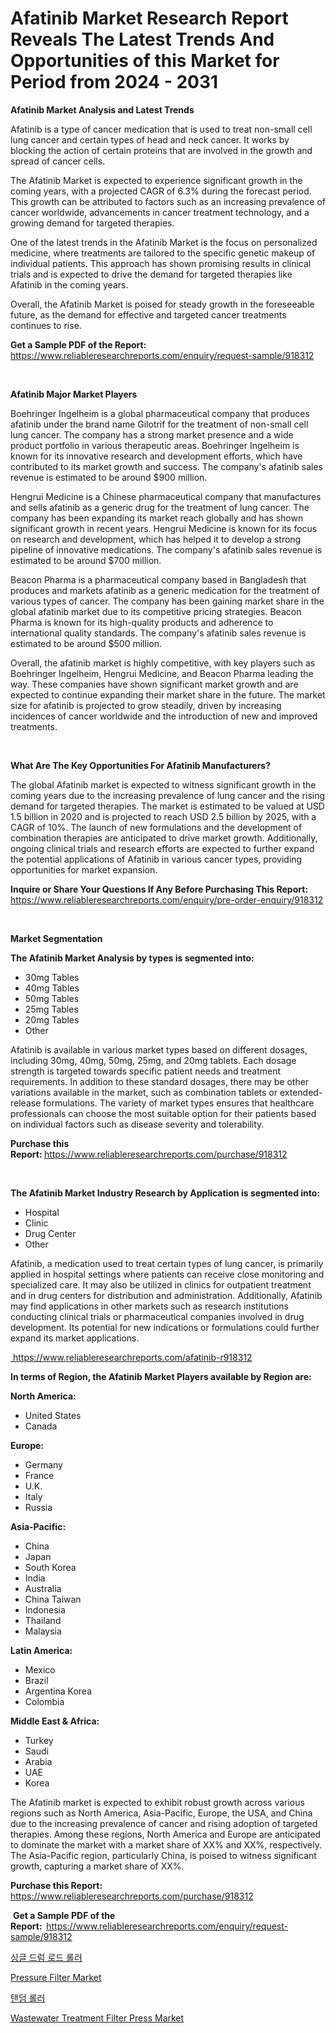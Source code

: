 <p><h1>Afatinib Market Research Report Reveals The Latest Trends And Opportunities of this Market for Period from 2024 - 2031</h1></p><p><strong>Afatinib Market Analysis and Latest Trends</strong></p>
<p><p>Afatinib is a type of cancer medication that is used to treat non-small cell lung cancer and certain types of head and neck cancer. It works by blocking the action of certain proteins that are involved in the growth and spread of cancer cells.</p><p>The Afatinib Market is expected to experience significant growth in the coming years, with a projected CAGR of 6.3% during the forecast period. This growth can be attributed to factors such as an increasing prevalence of cancer worldwide, advancements in cancer treatment technology, and a growing demand for targeted therapies.</p><p>One of the latest trends in the Afatinib Market is the focus on personalized medicine, where treatments are tailored to the specific genetic makeup of individual patients. This approach has shown promising results in clinical trials and is expected to drive the demand for targeted therapies like Afatinib in the coming years.</p><p>Overall, the Afatinib Market is poised for steady growth in the foreseeable future, as the demand for effective and targeted cancer treatments continues to rise.</p></p>
<p><strong>Get a Sample PDF of the Report:&nbsp;</strong> <a href="https://www.reliableresearchreports.com/enquiry/request-sample/918312">https://www.reliableresearchreports.com/enquiry/request-sample/918312</a></p>
<p>&nbsp;</p>
<p><strong>Afatinib Major Market Players</strong></p>
<p><p>Boehringer Ingelheim is a global pharmaceutical company that produces afatinib under the brand name Gilotrif for the treatment of non-small cell lung cancer. The company has a strong market presence and a wide product portfolio in various therapeutic areas. Boehringer Ingelheim is known for its innovative research and development efforts, which have contributed to its market growth and success. The company's afatinib sales revenue is estimated to be around $900 million.</p><p>Hengrui Medicine is a Chinese pharmaceutical company that manufactures and sells afatinib as a generic drug for the treatment of lung cancer. The company has been expanding its market reach globally and has shown significant growth in recent years. Hengrui Medicine is known for its focus on research and development, which has helped it to develop a strong pipeline of innovative medications. The company's afatinib sales revenue is estimated to be around $700 million.</p><p>Beacon Pharma is a pharmaceutical company based in Bangladesh that produces and markets afatinib as a generic medication for the treatment of various types of cancer. The company has been gaining market share in the global afatinib market due to its competitive pricing strategies. Beacon Pharma is known for its high-quality products and adherence to international quality standards. The company's afatinib sales revenue is estimated to be around $500 million.</p><p>Overall, the afatinib market is highly competitive, with key players such as Boehringer Ingelheim, Hengrui Medicine, and Beacon Pharma leading the way. These companies have shown significant market growth and are expected to continue expanding their market share in the future. The market size for afatinib is projected to grow steadily, driven by increasing incidences of cancer worldwide and the introduction of new and improved treatments.</p></p>
<p>&nbsp;</p>
<p><strong>What Are The Key Opportunities For Afatinib Manufacturers?</strong></p>
<p><p>The global Afatinib market is expected to witness significant growth in the coming years due to the increasing prevalence of lung cancer and the rising demand for targeted therapies. The market is estimated to be valued at USD 1.5 billion in 2020 and is projected to reach USD 2.5 billion by 2025, with a CAGR of 10%. The launch of new formulations and the development of combination therapies are anticipated to drive market growth. Additionally, ongoing clinical trials and research efforts are expected to further expand the potential applications of Afatinib in various cancer types, providing opportunities for market expansion.</p></p>
<p><strong>Inquire or Share Your Questions If Any Before Purchasing This Report:</strong> <a href="https://www.reliableresearchreports.com/enquiry/pre-order-enquiry/918312">https://www.reliableresearchreports.com/enquiry/pre-order-enquiry/918312</a></p>
<p>&nbsp;</p>
<p><strong>Market Segmentation</strong></p>
<p><strong>The Afatinib Market Analysis by types is segmented into:</strong></p>
<p><ul><li>30mg Tables</li><li>40mg Tables</li><li>50mg Tables</li><li>25mg Tables</li><li>20mg Tables</li><li>Other</li></ul></p>
<p><p>Afatinib is available in various market types based on different dosages, including 30mg, 40mg, 50mg, 25mg, and 20mg tablets. Each dosage strength is targeted towards specific patient needs and treatment requirements. In addition to these standard dosages, there may be other variations available in the market, such as combination tablets or extended-release formulations. The variety of market types ensures that healthcare professionals can choose the most suitable option for their patients based on individual factors such as disease severity and tolerability.</p></p>
<p><strong>Purchase this Report:&nbsp;</strong><a href="https://www.reliableresearchreports.com/purchase/918312">https://www.reliableresearchreports.com/purchase/918312</a></p>
<p>&nbsp;</p>
<p><strong>The Afatinib Market Industry Research by Application is segmented into:</strong></p>
<p><ul><li>Hospital</li><li>Clinic</li><li>Drug Center</li><li>Other</li></ul></p>
<p><p>Afatinib, a medication used to treat certain types of lung cancer, is primarily applied in hospital settings where patients can receive close monitoring and specialized care. It may also be utilized in clinics for outpatient treatment and in drug centers for distribution and administration. Additionally, Afatinib may find applications in other markets such as research institutions conducting clinical trials or pharmaceutical companies involved in drug development. Its potential for new indications or formulations could further expand its market applications.</p></p>
<p><a href="https://www.reliableresearchreports.com/afatinib-r918312">&nbsp;https://www.reliableresearchreports.com/afatinib-r918312</a></p>
<p><strong>In terms of Region, the Afatinib Market Players available by Region are:</strong></p>
<p>
    <p> <strong> North America: </strong>
        <ul>
            <li>United States</li>
            <li>Canada</li>
        </ul>
        </p> 
    <p> <strong> Europe: </strong>
        <ul>
            <li>Germany</li>
            <li>France</li>
            <li>U.K.</li>
            <li>Italy</li>
            <li>Russia</li>
        </ul>
        </p> 
    <p> <strong> Asia-Pacific: </strong>
        <ul>
            <li>China</li>
            <li>Japan</li>
            <li>South Korea</li>
            <li>India</li>
            <li>Australia</li>
            <li>China Taiwan</li>
            <li>Indonesia</li>
            <li>Thailand</li>
            <li>Malaysia</li>
        </ul>
        </p> 
    <p> <strong> Latin America: </strong>
        <ul>
            <li>Mexico</li>
            <li>Brazil</li>
            <li>Argentina Korea</li>
            <li>Colombia</li>
        </ul>
        </p> 
    <p> <strong> Middle East & Africa: </strong>
        <ul>
            <li>Turkey</li>
            <li>Saudi</li>
            <li>Arabia</li>
            <li>UAE</li>
            <li>Korea</li>
        </ul>
    </p>
    </p>
<p><p>The Afatinib market is expected to exhibit robust growth across various regions such as North America, Asia-Pacific, Europe, the USA, and China due to the increasing prevalence of cancer and rising adoption of targeted therapies. Among these regions, North America and Europe are anticipated to dominate the market with a market share of XX% and XX%, respectively. The Asia-Pacific region, particularly China, is poised to witness significant growth, capturing a market share of XX%.</p></p>
<p><strong>Purchase this Report: </strong><a href="https://www.reliableresearchreports.com/purchase/918312">https://www.reliableresearchreports.com/purchase/918312</a></p>
<p>&nbsp;<strong>Get a Sample PDF of the Report:&nbsp;&nbsp;</strong><a href="https://www.reliableresearchreports.com/enquiry/request-sample/918312">https://www.reliableresearchreports.com/enquiry/request-sample/918312</a></p>
<p><strong></strong></p>
<p><p><a href="https://github.com/mpodehpw07370073/Market-Research-Report-List-2/blob/main/602561250637.md">싱글 드럼 로드 롤러</a></p><p><a href="https://www.linkedin.com/pulse/pressure-filter-market-comprehensive-assessment-type-ygp3c">Pressure Filter Market</a></p><p><a href="https://github.com/TobyKub4685/Market-Research-Report-List-1/blob/main/468559250636.md">탠덤 롤러</a></p><p><a href="https://www.linkedin.com/pulse/wastewater-treatment-filter-press-market-exploring-share-vm3ec?trackingId=L84IzaKiYZlhK3r5cCniFA%3D%3D">Wastewater Treatment Filter Press Market</a></p></p>